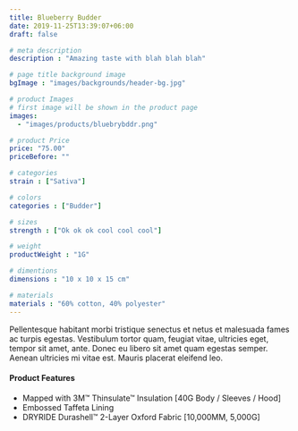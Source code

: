 ```yaml
---
title: Blueberry Budder
date: 2019-11-25T13:39:07+06:00
draft: false

# meta description
description : "Amazing taste with blah blah blah"

# page title background image
bgImage : "images/backgrounds/header-bg.jpg"

# product Images
# first image will be shown in the product page
images:
  - "images/products/bluebrybddr.png"

# product Price
price: "75.00"
priceBefore: ""

# categories
strain : ["Sativa"]

# colors 
categories : ["Budder"]

# sizes
strength : ["Ok ok ok cool cool cool"]

# weight
productWeight : "1G"

# dimentions
dimensions : "10 x 10 x 15 cm"

# materials
materials : "60% cotton, 40% polyester"
---
```


Pellentesque habitant morbi tristique senectus et netus et malesuada fames ac turpis egestas. Vestibulum tortor quam, feugiat vitae, ultricies eget, tempor sit amet, ante. Donec eu libero sit amet quam egestas semper. Aenean ultricies mi vitae est. Mauris placerat eleifend leo.

#### Product Features

* Mapped with 3M™ Thinsulate™ Insulation [40G Body / Sleeves / Hood]
* Embossed Taffeta Lining
* DRYRIDE Durashell™ 2-Layer Oxford Fabric [10,000MM, 5,000G]